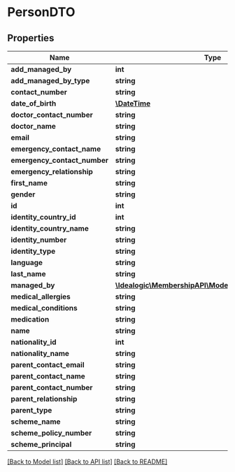 # PersonDTO

## Properties
Name | Type | Description | Notes
------------ | ------------- | ------------- | -------------
**add_managed_by** | **int** |  | [optional] 
**add_managed_by_type** | **string** |  | [optional] 
**contact_number** | **string** |  | [optional] 
**date_of_birth** | [**\DateTime**](\DateTime.md) |  | [optional] 
**doctor_contact_number** | **string** |  | [optional] 
**doctor_name** | **string** |  | [optional] 
**email** | **string** |  | [optional] 
**emergency_contact_name** | **string** |  | [optional] 
**emergency_contact_number** | **string** |  | [optional] 
**emergency_relationship** | **string** |  | [optional] 
**first_name** | **string** |  | 
**gender** | **string** |  | 
**id** | **int** |  | [optional] 
**identity_country_id** | **int** |  | [optional] 
**identity_country_name** | **string** |  | [optional] 
**identity_number** | **string** |  | [optional] 
**identity_type** | **string** |  | [optional] 
**language** | **string** |  | [optional] 
**last_name** | **string** |  | 
**managed_by** | [**\Idealogic\MembershipAPI\Model\PersonSummaryDTO[]**](PersonSummaryDTO.md) |  | [optional] 
**medical_allergies** | **string** |  | [optional] 
**medical_conditions** | **string** |  | [optional] 
**medication** | **string** |  | [optional] 
**name** | **string** |  | [optional] 
**nationality_id** | **int** |  | [optional] 
**nationality_name** | **string** |  | [optional] 
**parent_contact_email** | **string** |  | [optional] 
**parent_contact_name** | **string** |  | [optional] 
**parent_contact_number** | **string** |  | [optional] 
**parent_relationship** | **string** |  | [optional] 
**parent_type** | **string** |  | [optional] 
**scheme_name** | **string** |  | [optional] 
**scheme_policy_number** | **string** |  | [optional] 
**scheme_principal** | **string** |  | [optional] 

[[Back to Model list]](../README.md#documentation-for-models) [[Back to API list]](../README.md#documentation-for-api-endpoints) [[Back to README]](../README.md)


